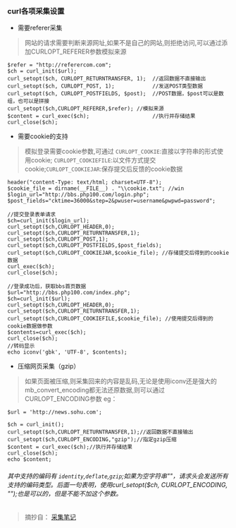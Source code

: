 ### curl各项采集设置

* 需要referer采集

> 网站的请求需要判断来源网址,如果不是自己的网站,则拒绝访问,可以通过添加CURLOPT_REFERER参数模拟来源

```
$refer = "http://referercom.com";
$ch = curl_init($url);
curl_setopt($ch, CURLOPT_RETURNTRANSFER, 1);  //返回数据不直接输出
curl_setopt($ch, CURLOPT_POST, 1);            //发送POST类型数据
curl_setopt($ch, CURLOPT_POSTFIELDS, $post);  //POST数据，$post可以是数组，也可以是拼接
curl_setopt($ch,CURLOPT_REFERER,$refer); //模拟来源
$content = curl_exec($ch);                    //执行并存储结果
curl_close($ch);

```

* 需要cookie的支持

> 模拟登录需要cookie参数,可通过 `CURLOPT_COOKIE`:直接以字符串的形式使用cookie; `CURLOPT_COOKIEFILE`:以文件方式提交cookie;`CURLOPT_COOKIEJAR`:保存提交后反馈的cookie数据

```
header("content-Type: text/html; charset=UTF-8");
$cookie_file = dirname(__FILE__) . "\\cookie.txt"; //win
$login_url="http://bbs.php100.com/login.php";
$post_fields="cktime=36000&step=2&pwuser=username&pwpwd=password";

//提交登录表单请求
$ch=curl_init($login_url);
curl_setopt($ch,CURLOPT_HEADER,0);
curl_setopt($ch,CURLOPT_RETURNTRANSFER,1);
curl_setopt($ch,CURLOPT_POST,1);
curl_setopt($ch,CURLOPT_POSTFIELDS,$post_fields);
curl_setopt($ch,CURLOPT_COOKIEJAR,$cookie_file); //存储提交后得到的cookie数据
curl_exec($ch);
curl_close($ch);

//登录成功后，获取bbs首页数据
$url="http://bbs.php100.com/index.php";
$ch=curl_init($url);
curl_setopt($ch,CURLOPT_HEADER,0);
curl_setopt($ch,CURLOPT_RETURNTRANSFER,1);
curl_setopt($ch,CURLOPT_COOKIEFILE,$cookie_file); //使用提交后得到的cookie数据做参数
$contents=curl_exec($ch);
curl_close($ch);
//转码显示
echo iconv('gbk', 'UTF-8', $contents);

```

* 压缩网页采集（gzip）

> 如果页面被压缩,则采集回来的内容是乱码,无论是使用iconv还是强大的mb_convert_encoding都无法还原数据,则可以通过CURLOPT_ENCODING参数
eg：

```
$url = 'http://news.sohu.com';

$ch = curl_init();
curl_setopt($ch,CURLOPT_RETURNTRANSFER,1);//返回数据不直接输出
curl_setopt($ch,CURLOPT_ENCODING,"gzip");//指定gzip压缩
$content = curl_exec($ch);//执行并存储结果
curl_close($ch);
echo $content;

```
###### 其中支持的编码有 `identity`,`deflate`,`gzip`;如果为空字符串""，请求头会发送所有支持的编码类型。后面一句表明，使用curl_setopt($ch, CURLOPT_ENCODING, "");也是可以的，但是不能不加这个参数。


>摘抄自： [采集笔记](http://www.zjmainstay.cn/php-curl)
